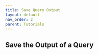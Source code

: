 ```yaml
---
title: Save Query Output
layout: default
nav_order: 2
parent: Tutorials
---
```


## Save the Output of a Query
